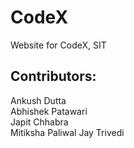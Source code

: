 # CodeX
Website for CodeX, SIT


## Contributors:  
Ankush Dutta  
Abhishek Patawari  
Japit Chhabra  
Mitiksha Paliwal
Jay Trivedi